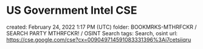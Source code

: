 # US Government Intel CSE

created: February 24, 2022 1:17 PM (UTC)
folder: BOOKMRKS-MTHRFCKR / SEARCH PARTY MTHRFCKR! / OSINT Search
tags: Search, osint
url: https://cse.google.com/cse?cx=009049714591083331396%3Ai7cetsiiqru